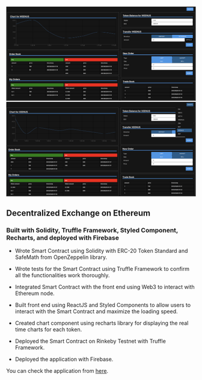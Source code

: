 ![alt text](https://github.com/own1t/dex/blob/main/preview/DEX1.png)
![alt text](https://github.com/own1t/dex/blob/main/preview/DEX2.png)

## Decentralized Exchange on Ethereum

### Built with Solidity, Truffle Framework, Styled Component, Recharts, and deployed with Firebase

- Wrote Smart Contract using Solidity with ERC-20 Token Standard and SafeMath from OpenZeppelin library.

- Wrote tests for the Smart Contract using Truffle Framework to confirm all the functionalities work thoroughly.

- Integrated Smart Contract with the front end using Web3 to interact with Ethereum node.

- Built front end using ReactJS and Styled Components to allow users to interact with the Smart Contract and maximize the loading speed.

- Created chart component using recharts library for displaying the real time charts for each token.

- Deployed the Smart Contract on Rinkeby Testnet with Truffle Framework.

- Deployed the application with Firebase.

You can check the application from <a href="https://dapp-dex.web.app/" target="_blank">here</a>.
